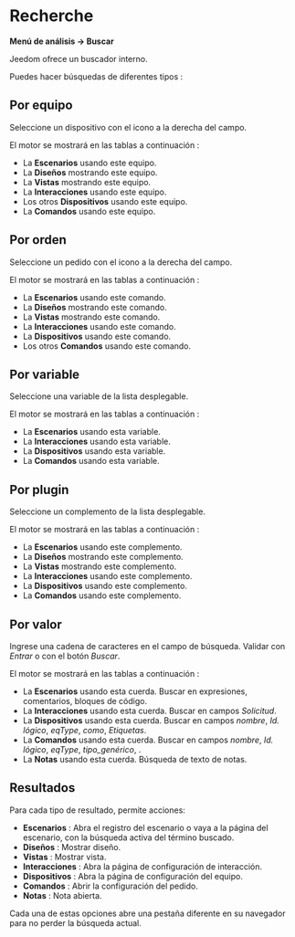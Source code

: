 # Recherche
**Menú de análisis → Buscar**

Jeedom ofrece un buscador interno.

Puedes hacer búsquedas de diferentes tipos :

## Por equipo

Seleccione un dispositivo con el icono a la derecha del campo.

El motor se mostrará en las tablas a continuación :

- La **Escenarios** usando este equipo.
- La **Diseños** mostrando este equipo.
- La **Vistas** mostrando este equipo.
- La **Interacciones** usando este equipo.
- Los otros **Dispositivos** usando este equipo.
- La **Comandos** usando este equipo.

## Por orden

Seleccione un pedido con el icono a la derecha del campo.

El motor se mostrará en las tablas a continuación :

- La **Escenarios** usando este comando.
- La **Diseños** mostrando este comando.
- La **Vistas** mostrando este comando.
- La **Interacciones** usando este comando.
- La **Dispositivos** usando este comando.
- Los otros **Comandos** usando este comando.

## Por variable

Seleccione una variable de la lista desplegable.

El motor se mostrará en las tablas a continuación :

- La **Escenarios** usando esta variable.
- La **Interacciones** usando esta variable.
- La **Dispositivos** usando esta variable.
- La **Comandos** usando esta variable.

## Por plugin

Seleccione un complemento de la lista desplegable.

El motor se mostrará en las tablas a continuación :

- La **Escenarios** usando este complemento.
- La **Diseños** mostrando este complemento.
- La **Vistas** mostrando este complemento.
- La **Interacciones** usando este complemento.
- La **Dispositivos** usando este complemento.
- La **Comandos** usando este complemento.

## Por valor

Ingrese una cadena de caracteres en el campo de búsqueda. Validar con *Entrar* o con el botón *Buscar*.

El motor se mostrará en las tablas a continuación :

- La **Escenarios** usando esta cuerda.
	Buscar en expresiones, comentarios, bloques de código.
- La **Interacciones** usando esta cuerda.
	Buscar en campos *Solicitud*.
- La **Dispositivos** usando esta cuerda.
	Buscar en campos *nombre*, *Id. lógico*, *eqType*, *como*, *Etiquetas*.
- La **Comandos** usando esta cuerda.
	Buscar en campos *nombre*, *Id. lógico*, *eqType*, *tipo_genérico*, .
- La **Notas** usando esta cuerda.
	Búsqueda de texto de notas.

## Resultados

Para cada tipo de resultado, permite acciones:
- **Escenarios** : Abra el registro del escenario o vaya a la página del escenario, con la búsqueda activa del término buscado.
- **Diseños** : Mostrar diseño.
- **Vistas** : Mostrar vista.
- **Interacciones** : Abra la página de configuración de interacción.
- **Dispositivos** : Abra la página de configuración del equipo.
- **Comandos** : Abrir la configuración del pedido.
- **Notas** : Nota abierta.

Cada una de estas opciones abre una pestaña diferente en su navegador para no perder la búsqueda actual.

